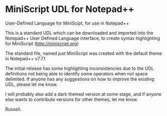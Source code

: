 # MiniScript UDL for Notepad++
 User-Defined Language for MiniScipt, for use in Notepad++

This is a standard UDL which can be downloaded and imported into the Notepad++ User Defined Language interface, to create syntax highlighting for MiniScript (http://miniscript.org)

The standard file, named just MiniScript was created with the default theme in Notepad++ v7.7.1

The initial release has some highlighting inconsistencies due to the UDL definitions not being able to identify some operators when not space delimited.
If anyone has any suggestions on how to improve the existing UDL, please let me know.

I will probably also add a dark themed version at some stage, and if anyone else wants to contribute versions for other themes, let me know.

Russell.